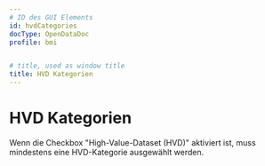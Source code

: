 ```yaml
---
# ID des GUI Elements
id: hvdCategories
docType: OpenDataDoc
profile: bmi


# title, used as window title
title: HVD Kategorien
---
```


# HVD Kategorien

Wenn die Checkbox "High-Value-Dataset (HVD)" aktiviert ist, muss mindestens eine HVD-Kategorie ausgewählt werden.
